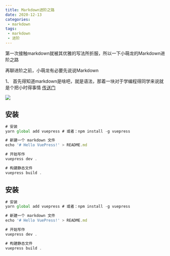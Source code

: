 ```yaml
---
title: Markdown进阶之路
date: 2020-12-13
categories:
 - markdown
tags:
 - markdown
 - 进阶
---
```


第一次接触markdown就被其优雅的写法所折服，所以一下小萌龙的Markdown进阶之路

再聊进阶之前，小萌龙有必要先说说Markdown


1、 首先得知道markdown是啥吧，就是语法，那着一块对于学编程得同学来说就是个把小时得事情 [传送门](https://www.runoob.com/markdown/md-tutorial.html)

![](http://qcdn.ytl003.com/md/2020-12-15/708977032087480.png)


## 安装
``` js
# 安装
yarn global add vuepress # 或者：npm install -g vuepress

# 新建一个 markdown 文件
echo '# Hello VuePress!' > README.md

# 开始写作
vuepress dev .

# 构建静态文件
vuepress build .
```

## 安装
``` js
# 安装
yarn global add vuepress # 或者：npm install -g vuepress

# 新建一个 markdown 文件
echo '# Hello VuePress!' > README.md

# 开始写作
vuepress dev .

# 构建静态文件
vuepress build .
```
